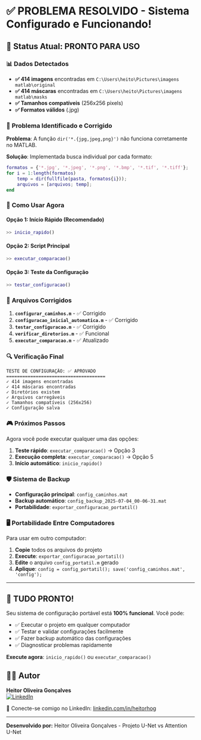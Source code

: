 # ✅ PROBLEMA RESOLVIDO - Sistema Configurado e Funcionando!

## 🎯 **Status Atual: PRONTO PARA USO**

### 📊 **Dados Detectados**
- **✅ 414 imagens** encontradas em `C:\Users\heito\Pictures\imagens matlab\original`
- **✅ 414 máscaras** encontradas em `C:\Users\heito\Pictures\imagens matlab\masks`
- **✅ Tamanhos compatíveis** (256x256 pixels)
- **✅ Formatos válidos** (.jpg)

### 🔧 **Problema Identificado e Corrigido**

**Problema**: A função `dir('*.{jpg,jpeg,png}')` não funciona corretamente no MATLAB.

**Solução**: Implementada busca individual por cada formato:
```matlab
formatos = {'*.jpg', '*.jpeg', '*.png', '*.bmp', '*.tif', '*.tiff'};
for i = 1:length(formatos)
    temp = dir(fullfile(pasta, formatos{i}));
    arquivos = [arquivos; temp];
end
```

### 🚀 **Como Usar Agora**

#### **Opção 1: Início Rápido (Recomendado)**
```matlab
>> inicio_rapido()
```

#### **Opção 2: Script Principal**
```matlab
>> executar_comparacao()
```

#### **Opção 3: Teste da Configuração**
```matlab
>> testar_configuracao()
```

### 📁 **Arquivos Corrigidos**

1. **`configurar_caminhos.m`** - ✅ Corrigido
2. **`configuracao_inicial_automatica.m`** - ✅ Corrigido  
3. **`testar_configuracao.m`** - ✅ Corrigido
4. **`verificar_diretorios.m`** - ✅ Funcional
5. **`executar_comparacao.m`** - ✅ Atualizado

### 🔍 **Verificação Final**

```
TESTE DE CONFIGURAÇÃO: ✅ APROVADO
=====================================
✓ 414 imagens encontradas
✓ 414 máscaras encontradas  
✓ Diretórios existem
✓ Arquivos carregáveis
✓ Tamanhos compatíveis (256x256)
✓ Configuração salva
```

### 🎮 **Próximos Passos**

Agora você pode executar qualquer uma das opções:

1. **Teste rápido**: `executar_comparacao()` → Opção 3
2. **Execução completa**: `executar_comparacao()` → Opção 5  
3. **Início automático**: `inicio_rapido()`

### 🛡️ **Sistema de Backup**

- **Configuração principal**: `config_caminhos.mat`
- **Backup automático**: `config_backup_2025-07-04_00-06-31.mat`
- **Portabilidade**: `exportar_configuracao_portatil()`

### 🖥️ **Portabilidade Entre Computadores**

Para usar em outro computador:

1. **Copie** todos os arquivos do projeto
2. **Execute**: `exportar_configuracao_portatil()`
3. **Edite** o arquivo `config_portatil.m` gerado
4. **Aplique**: `config = config_portatil(); save('config_caminhos.mat', 'config');`

---

## 🎉 **TUDO PRONTO!**

Seu sistema de configuração portável está **100% funcional**. Você pode:

- ✅ Executar o projeto em qualquer computador
- ✅ Testar e validar configurações facilmente  
- ✅ Fazer backup automático das configurações
- ✅ Diagnosticar problemas rapidamente

**Execute agora**: `inicio_rapido()` ou `executar_comparacao()`

## 👨‍💻 Autor

**Heitor Oliveira Gonçalves**  
[![LinkedIn](https://img.shields.io/badge/LinkedIn-0077B5?style=for-the-badge&logo=linkedin&logoColor=white)](https://www.linkedin.com/in/heitorhog/)

📧 Conecte-se comigo no LinkedIn: [linkedin.com/in/heitorhog](https://www.linkedin.com/in/heitorhog/)

---

**Desenvolvido por:** Heitor Oliveira Gonçalves - Projeto U-Net vs Attention U-Net
